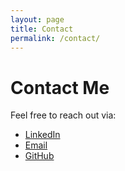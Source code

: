 ```yaml
---
layout: page
title: Contact
permalink: /contact/
---
```


# Contact Me

Feel free to reach out via:

- [LinkedIn](https://www.linkedin.com/in/amruta-gandhe-1b1013207/)  
- [Email](mailto:your.email@example.com)  
- [GitHub](https://github.com/amruta-gandhe)

